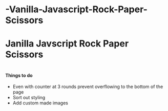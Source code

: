 # -Vanilla-Javascript-Rock-Paper-Scissors

<h1>Janilla Javscript Rock Paper Scissors<h1>

<h4>Things to do</h4>
<ul>
<li>Even with counter at 3 rounds prevent overflowing to the bottom of the page</li>
<li>Sort out styling</li>
<li>Add custom made images</li>

</ul>